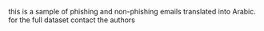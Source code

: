 this is a sample of phishing and non-phishing emails translated into Arabic. for the full dataset contact the authors 
